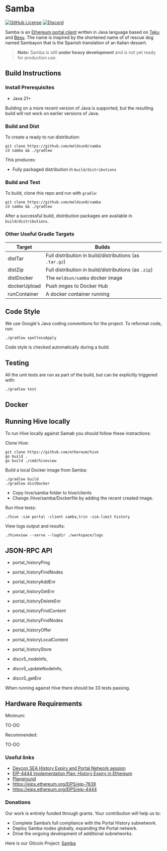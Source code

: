 # Samba

[![GitHub License](https://img.shields.io/badge/license-Apache%202.0-blue?style=flat-square)]()
[![Discord](https://img.shields.io/badge/Chat-on%20Discord-%235865F2?logo=discord&logoColor=white)](https://discord.com/channels/890617081744220180/1301231225276465152)


Samba is an [Ethereum portal client](https://github.com/ethereum/portal-network-specs) written in Java language based
on [Teku](https://github.com/Consensys/teku) and [Besu](https://github.com/hyperledger/besu).
The name is inspired by the shortened name of of rescue dog named Sambayon that is the Spanish translation of an Italian dessert.

> **Note:** Samba is still **under heavy development** and is not yet ready for production use.

## Build Instructions

### Install Prerequisites

* Java 21+

Building on a more recent version of Java is supported, but the resulting build will not work on earlier versions of Java.


### Build and Dist

To create a ready to run distribution:

```shell script
git clone https://github.com/meldsun0/samba
cd samba && ./gradlew

```

This produces:
- Fully packaged distribution in `build/distributions`
### Build and Test

To build, clone this repo and run with `gradle`:

```shell script
git clone https://github.com/meldsun0/samba
cd samba && ./gradlew

```

After a successful build, distribution packages are available in `build/distributions`.

### Other Useful Gradle Targets

| Target       | Builds                                                  |
|--------------|---------------------------------------------------------|
| distTar      | Full distribution in build/distributions (as `.tar.gz`) |
| distZip      | Full distribution in build/distributions (as `.zip`)    |
| distDocker   | The `meldsun/samba` docker image                        |
| dockerUpload | Push imges to Docker Hub                                |
| runContainer | A docker container running                              |

## Code Style

We use Google's Java coding conventions for the project. To reformat code, run:

```shell script
./gradlew spotlessApply
```

Code style is checked automatically during a build.

## Testing

All the unit tests are run as part of the build, but can be explicitly triggered with:

```shell script
./gradlew test
```

## Docker

## Running Hive locally

To run Hive locally against Samab you should follow these instractions: 

Clone Hive:
```shell script
git clone https://github.com/ethereum/hive
go build .
go build ./cmd/hiveview  
```

Build a local Docker image from Samba:
```shell script
./gradlew build         
./gradlew distDocker  
```

* Copy hive/samba folder to hive/clients
* Change /hive/samba/Dockerfile by adding the recent created image. 

Run Hive tests:
```shell script
./hive -sim portal -client samba,trin -sim.limit history 
```
View logs output and results:
```shell script
./hiveview --serve --logdir ./workspace/logs
```
## JSON-RPC API 
- portal_historyPing
- portal_historyFindNodes
- portal_historyAddEnr
- portal_historyGetEnr
- portal_historyDeleteEnr
- portal_historyFindContent
- portal_historyFindNodes
- portal_historyOffer
- portal_historyLocalContent
- portal_historyStore


- discv5_nodeInfo, 
- discv5_updateNodeInfo, 
- discv5_getEnr

When running against Hive there should be 33 tests passing. 

## Hardware Requirements

Minimum:

TO-DO

Recommended:

TO-DO


### Useful links
* [Devcon SEA History Expiry and Portal Network session](https://notes.ethereum.org/_XVO7jmXTGOwZmhR5-3T9Q)
* [EIP-4444 Implementation Plan: History Expiry in Ethereum](https://hackmd.io/Dobc38YVQ1qmbbyI6LcFqA)
* [Playground](https://playground.open-rpc.org/?schemaUrl=https://raw.githubusercontent.com/ethereum/portal-network-specs/assembled-spec/jsonrpc/openrpc.json)
* https://eips.ethereum.org/EIPS/eip-7639
* https://eips.ethereum.org/EIPS/eip-4444

### Donations
Our work is entirely funded through grants.
Your contribution will help us to:

* Complete Samba’s full compliance with the Portal History subnetwork.
* Deploy Samba nodes globally, expanding the Portal network.
* Drive the ongoing development of additional subnetworks.


Here is our Gitcoin Project: [Samba](https://explorer.gitcoin.co/#/projects/0x686ab86d2f92275ae09e2034c56c81b3373a058d868c64c837f8df1540baa001)